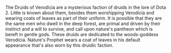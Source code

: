 The Druids of Verodicia are a mysterious faction of druids in the lore of Dota 2.
Little is known about them, besides them worshipping Verodicia and wearing coats of leaves as part of their uniform.
It is possible that they are the same men who dwell in the deep forest, are primal and driven by their instinct and a will to survive, and call upon nature's pantheon which is bereft in gentle gods.
These druids are dedicated to the woods-goddess Verodicia.
Nature's Prophet wears a coat of leaves in his default appearance that's also worn by this druidic faction.

